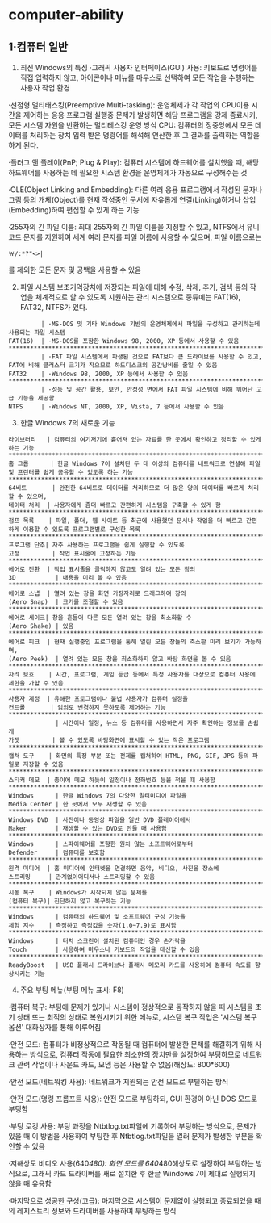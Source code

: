 # computer-ability
## 1·컴퓨터 일반
1. 최신 Windows의 특징
·그래픽 사용자 인터페이스(GUI) 사용: 키보드로 명령어를 직접 입력하지 않고, 
아이콘이나 메뉴를 마우스로 선택하여 모든 작업을 수행하는 사용자 작업 환경

·선점형 멀티태스킹(Preemptive Multi-tasking): 운영체제가 각 작업의 CPU이용 시간을 제어하는 응용 프로그램 실행중 문제가 발생하면 해당 프로그램을 강제 종료시키,
모든 시스템 자원을 반환하는 멀티테스킹 운영 방식
CPU: 컴퓨터의 정중앙에서 모든 데이터를 처리하는 장치
입력 받은 명령어를 해석해 연산한 후 그 결과를 출력하는 역할을 하게 된다.

·플러그 앤 플레이(PnP; Plug & Play): 컴퓨터 시스템에 하드웨어를 설치했을 때,
해당 하드웨어를 사용하는 데 필요한 시스템 환경을 운영체제가 자동으로 구성해주는 것

·OLE(Object Linking and Embedding): 다른 여러 응용 프로그램에서 작성된 문자나 그림 등의 개체(Object)를 현재 작성중인 문서에 자유롭게 
연결(Linking)하거나 삽입(Embedding)하여 편집할 수 있게 하는 기능

·255자의 긴 파일 이름: 최대 255자의 긴 파일 이름을 지정할 수 있고, NTFS에서 유니코드 문자를 지원하여 세계 여러 문자를 파일 이름에 사용할 수 있으며, 파일 이름으로는 
```
￦/:*?"<>|
```
를 제외한 모든 문자 및 공백을 사용할 수 있음

2. 파일 시스템
보조기억장치에 저장되는 파일에 대해 수정, 삭제, 추가, 검색 등의 작업을 체계적으로 할 수 있도록 지원하는 관리 시스템으로
종류에는 FAT(16), FAT32, NTFS가 있다.
```
         | ·MS-DOS 및 기타 Windows 기반의 운영체제에서 파일을 구성하고 관리하는데 사용되는 파일 시스템
FAT(16)  | ·MS-DOS를 포함한 Windows 98, 2000, XP 등에서 사용할 수 있음
*********************************************************************************************
         | ·FAT 파일 시스템에서 파생된 것으로 FAT보다 큰 드라이브를 사용할 수 있고, FAT에 비해 클러스터 크기가 작으므로 하드디스크의 공간낭비를 줄일 수 있음
FAT32    | ·Windows 98, 2000, XP 등에서 사용할 수 있음
*********************************************************************************************
         | ·성능 및 공간 활용, 보안, 안정성 면에서 FAT 파일 시스템에 비해 뛰어난 고급 기능을 제공함
NTFS     | ·Windows NT, 2000, XP, Vista, 7 등에서 사용할 수 있음
```

3. 한글 Windows 7의 새로운 기능
```
라이브러리   | 컴퓨터의 여기저기에 흩어져 있는 자료를 한 곳에서 확인하고 정리할 수 있게 하는 기능
***************************************************************************************************
홈 그룹      | 한글 Windows 7이 설치된 두 대 이상의 컴퓨터를 네트워크로 연셜해 파일 및 프린터를 쉽게 공유할 수 있도록 하는 기능
***************************************************************************************************
64비트       | 완전한 64비트로 데이터를 처리하므로 더 많은 양의 데이터를 빠르게 처리할 수 있으며,
데이터 처리  | 사용자에게 좀더 빠르고 간편하게 시스템을 구축할 수 있게 함
***************************************************************************************************
점프 목록    | 파일, 폴더, 웹 사이트 등 최근에 사용했던 문서나 작업을 더 빠르고 간편하게 이용할 수 있도록 프로그램별로 구성한 목록
***************************************************************************************************
프로그램 단추| 자주 사용하는 프로그램을 쉽게 실행할 수 있도록 
고정         | 작업 표시줄에 고정하는 기능
***************************************************************************************************
에어로 전환  | 작업 표시줄을 클릭하지 않고도 열려 있는 모든 창의 
3D           | 내용을 미리 볼 수 있음
***************************************************************************************************
에어로 스냅  | 열려 있는 창을 화면 가장자리로 드래그하여 창의
(Aero Snap)  | 크기를 조절할 수 있음
***************************************************************************************************
에어로 세이크| 창을 흔들어 다른 모든 열려 있는 창을 최소화할 수
(Aero Shake) | 있음
***************************************************************************************************
에어로 피크  | 현재 실행중인 프로그램을 통해 열린 모든 창들의 축소판 미리 보기가 가능하며,
(Aero Peek)  | 열려 있는 모든 창을 최소화하지 않고 바탕 화면을 볼 수 있음 
***************************************************************************************************
자려 보호    | 시간, 프로그램, 게임 등급 등에서 특정 사용자를 대상으로 컴퓨터 사용에 제한을 가할 수 있음
***************************************************************************************************
사용자 계정  | 유해한 프로그램이나 불법 사용자가 컴퓨터 설정을 
컨트롤       | 임의로 변경하지 못하도록 제어하는 기능
***************************************************************************************************
             | 시간이나 일정, 뉴스 등 컴퓨터를 사용하면서 자주 확인하는 정보를 손쉽게
가젯         | 볼 수 있도록 바탕화면에 표시할 수 있는 작은 프로그램
***************************************************************************************************
캡쳐 도구    | 화면의 특정 부분 또는 전제를 캡쳐하여 HTML, PNG, GIF, JPG 등의 파일로 저장할 수 있음
***************************************************************************************************
스티커 메모  | 종이에 메모 하듯이 일정이나 전화번호 등을 적을 떄 사용함
***************************************************************************************************
Windows      | 한글 Windows 7의 다양한 멀티미디어 파일을
Media Center | 한 곳에서 모두 재생할 수 있음
***************************************************************************************************
Windows DVD  | 사진이나 동영상 파일을 일반 DVD 플레이어에서 
Maker        | 재생할 수 있는 DVD로 만들 때 사용함
***************************************************************************************************
Windows      | 스파이웨어를 포함한 원치 않는 소프트웨어로부터
Defender     | 컴퓨터를 보호함
***************************************************************************************************
원격 미디어  | 홈 미디어에 인터넷을 연결하면 음악, 비디오, 사진을 장소에
스트리밍     | 관계없이어디서나 스트리밍할 수 있음
***************************************************************************************************
시동 복구    | Windows가 시작되지 않는 문제를 
(컴퓨터 복구)| 진단하지 않고 복구하는 기능
***************************************************************************************************
Windows      | 컴퓨터의 하드웨어 및 소프트웨어 구성 기능을
체험 지수    | 측정하고 측정값을 숫자(1.0~7.9)로 표시함
***************************************************************************************************
Windows      | 터치 스크린이 설치된 컴퓨터인 경우 손가락을
Touch        | 사용하여 마우스나 키보드의 작업을 대신할 수 있음
***************************************************************************************************
ReadyBoost   | USB 플래시 드라이브나 플래시 메모리 카드를 사용하여 컴퓨터 속도를 향상시키는 기능
```

4. 주요 부팅 메뉴(부팅 메뉴 표시: F8)

·컴퓨터 복구: 부팅에 문제가 있거나 시스템이 정상적으로 동작하지 않을 때 시스템을 초기 상태 또는 최적의 상태로 복원시키기 위한 메뉴로,
시스템 복구 작업은 '시스템 복구 옵션' 대화상자를 통해 이루어짐

·안전 모드: 컴퓨터가 비정상적으로 작동될 때 컴퓨터에 발생한 문제를 해결하기 위해 사용하는 방식으로, 
컴퓨터 작동에 필요한 최소한의 장치만을 설정하여 부팅하므로 네트워크 관력 작업이나 사운드 카드, 모뎀 등은 사용할 수 없음(해상도: 800*600)

·안전 모드(네트워킹 사용): 네트워크가 지원되는 안전 모드로 부틸하는 방식

·안전 모드(명령 프롬프트 사용): 안전 모드로 부팅하되, GUI 환경이 아닌 DOS 모드로 부팅함

·부팅 로깅 사용: 부팅 과정을 Ntbtlog.txt파일에 기록하며 부팅하는 방식으로, 문제가 있을 때 이 방법을 사용하여 부팅한 후
Ntbtlog.txt파일을 열러 문제가 발생한 부분을 확인할 수 있음

·저해상도 비디오 사용(640*480): 화면 모드를 640*480해상도로 설정하여 부팅하는 방식으로, 그래픽 카드 드라이버를 새로
설치한 후 한글 Windows 7이 제대로 실행되지 않을 때 유용함

·마지막으로 성공한 구성(고급): 마지막으로 시스템이 문제없이 실행되고 종료되었을 때의 레지스트리 정보와 드라이버를 사용하여 부팅하는 방식

